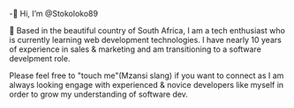 -👋 Hi, I’m @Stokoloko89
 
 🌱 Based in the beautiful country of South Africa, I am a tech enthusiast who is currently learning web development technologies. I have nearly 10 years of experience  in sales & marketing and am transitioning to a software develpment role. 

Please feel free to "touch me"(Mzansi slang) if you want to connect as I am always looking engage with experienced & novice developers like myself in order to grow my understanding of software dev.
